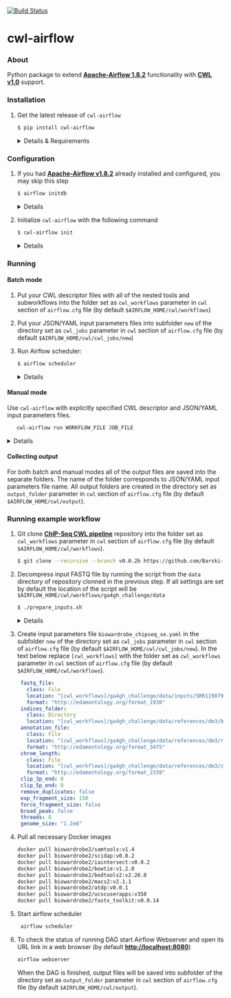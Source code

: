 [![Build Status](https://travis-ci.org/Barski-lab/cwl-airflow.svg?branch=master)](https://travis-ci.org/Barski-lab/cwl-airflow)
# cwl-airflow

### About
Python package to extend **[Apache-Airflow 1.8.2](https://github.com/apache/incubator-airflow)**
functionality with **[CWL v1.0](http://www.commonwl.org/v1.0/)** support.

### Installation
1. Get the latest release of `cwl-airflow`
      ```sh
      $ pip install cwl-airflow
      ```
   
    <details> 
      <summary>Details & Requirements</summary>
      
      Automatically installs:
      - Apache-Airflow v1.8.2 
      - cwltool 1.0.20180116213856
          
      Requirements:
      - Ubuntu 16.04.3
        - python 2.7.12
        - pip
          ```
          wget https://bootstrap.pypa.io/get-pip.py
          python get-pip.py --user
          ```
        - setuptools
          ```
          pip install setuptools
          ```
        - [docker](https://docs.docker.com/engine/installation/linux/docker-ce/ubuntu/)
          ```
          sudo apt-get update
          sudo apt-get install apt-transport-https ca-certificates curl software-properties-common
          curl -fsSL https://download.docker.com/linux/ubuntu/gpg | sudo apt-key add -
          sudo add-apt-repository "deb [arch=amd64] https://download.docker.com/linux/ubuntu $(lsb_release -cs) stable"
          sudo apt-get update
          sudo apt-get install docker-ce
          sudo groupadd docker
          sudo usermod -aG docker $USER
          ```
          Log out and log back in so that your group membership is re-evaluated.
        - libmysqlclient-dev
          ```bash
          sudo apt-get install libmysqlclient-dev
          ```
        - nodejs
          ```
          sudo apt-get install nodejs
          ```
    </details>


### Configuration
1. If you had **[Apache-Airflow v1.8.2](https://github.com/apache/incubator-airflow)**
   already installed and configured, you may skip this step
    ```sh
    $ airflow initdb
    ```
    <details> 
        <summary>Details</summary>
    
    - creates `$AIRFLOW_HOME` folder (if not set `~/airflow` is used)
    - creates default Airflow configuration file `airflow.cfg`
      in the `$AIRFLOW_HOME` folder
    - initializes Airflow database
        
    </details>

2. Initialize `cwl-airflow` with the following command
    ```sh
    $ cwl-airflow init
    ```
    
    <details> 
        <summary>Details</summary>
    
    - updates `airflow.cfg` file from `$AIRFLOW_HOME` folder with the new section `[cwl]`
      to set the default parameters for running CWL workflow descriptor files.
      `[AIRFLOW_HOME]` will be replaced by `$AIRFLOW_HOME` value.
      ```bash
      [cwl]
      cwl_workflows = [AIRFLOW_HOME]/cwl/workflows
      cwl_jobs = [AIRFLOW_HOME]/cwl/jobs
      output_folder = [AIRFLOW_HOME]/cwl/output
      tmp_folder = [AIRFLOW_HOME]/cwl/tmp
      max_jobs_to_run = 2
      log_level = ERROR
      strict = False
      ```
    - creates default folders for CWL descriptor and JSON/YAML
      input parameters files based on `cwl` section from `airflow.cfg` file
    - creates `cwl_airflow` folder in the directory set as `dags_folder` parameter
      in `airflow.cfg` file, copies there `cwl_airflow` Python package for generating
      DAG's from CWL files
        
    </details>




### Running


#### Batch mode
1. Put your CWL descriptor files with all of the nested tools and subworkflows
   into the folder set as `cwl_workflows` parameter in `cwl` section
   of `airflow.cfg` file (by default `$AIRFLOW_HOME/cwl/workflows`)

2. Put your JSON/YAML input parameters files into subfolder `new`
   of the directory set as `cwl_jobs` parameter
   in `cwl` section of `airflow.cfg` file
   (by default `$AIRFLOW_HOME/cwl/cwl_jobs/new`)

3. Run Airflow scheduler:
   ```sh
   $ airflow scheduler
   ```
   <details> 
    <summary>Details</summary>
    
    - Loads `cwl_airflow` Python package from `dags_folder` to generate new DAG's
    - Loads JSON/YAML input parameters file from the subfolder `new`
      of the directory set as `cwl_jobs` parameter
      in `cwl` section of `airflow.cfg` file (by default `$AIRFLOW_HOME/cwl/cwl_jobs/new`)
    - Based on loaded JSON/YAML input parameters file name fetches CWL descriptor file
      from the directory set as `cwl_workflows` parameter
      in `cwl` section of `airflow.cfg` file (by default `$AIRFLOW_HOME/cwl/workflows`).
      The following naming rule should be kept
      ```
      [identical].cwl                       - CWL workflow descriptor file name
      [identical][arbitrary].json(yaml)     - JSON/YAML input parameters file name
      ```
    </details>
   
   
#### Manual mode
Use `cwl-airflow` with explicitly specified CWL descriptor
and JSON/YAML input parameters files.

```bash
   cwl-airflow run WORKFLOW_FILE JOB_FILE
```

<details> 
<summary>Details</summary>

- Creates DAG from CWL descriptor and JSON/YAML input parameters files
- Schedule newly created DAG for running

</details>

#### Collecting output
  For both batch and manual modes all of the output files are saved
  into the separate folders. The name of the folder corresponds to
  JSON/YAML input parameters file name. All output folders are created
  in the directory set as `output_folder` parameter in `cwl` section
  of `airflow.cfg` file (by default `$AIRFLOW_HOME/cwl/output`).
  
### Running example workflow
1. Git clone **[ChIP-Seq CWL pipeline](https://github.com/Barski-lab/ga4gh_challenge)**
   repository into the folder set as `cwl_workflows` parameter
   in `cwl` section of `airflow.cfg` file (by default `$AIRFLOW_HOME/cwl/workflows`).
   
   ```bash
   $ git clone --recursive --branch v0.0.2b https://github.com/Barski-lab/ga4gh_challenge.git
   ```
2. Decompress input FASTQ file by running the script from the `data` directory of
   repository clonned in the previous step. If all settings are set by default the
   location of the script will be `$AIRFLOW_HOME/cwl/workflows/ga4gh_challenge/data`
      
   ```sh
   $ ./prepare_inputs.sh
   ```
   <details> 
     <summary>Details</summary>
    
     - Decompress and combine all of the files in `./inputs`
       directory into `SRR1198790.fastq` file
    </details>
   
   
3. Create input parameters file `biowardrobe_chipseq_se.yaml` in the subfolder `new`
   of the directory set as `cwl_jobs` parameter in `cwl` section of `airflow.cfg` file
   (by default `$AIRFLOW_HOME/cwl/cwl_jobs/new`).
   In the text below replace `[cwl_workflows]` with the folder set as `cwl_workflows` parameter
   in `cwl` section of `airflow.cfg` file (by default `$AIRFLOW_HOME/cwl/workflows`).
   
   ```yaml
    fastq_file:
      class: File
      location: "[cwl_workflows]/ga4gh_challenge/data/inputs/SRR1198790.fastq"
      format: "http://edamontology.org/format_1930"
    indices_folder:
      class: Directory
      location: "[cwl_workflows]/ga4gh_challenge/data/references/dm3/bowtie_indices"
    annotation_file:
      class: File
      location: "[cwl_workflows]/ga4gh_challenge/data/references/dm3/refgene.tsv"
      format: "http://edamontology.org/format_3475"
    chrom_length:
      class: File
      location: "[cwl_workflows]/ga4gh_challenge/data/references/dm3/chrNameLength.txt"
      format: "http://edamontology.org/format_2330"
    clip_3p_end: 0
    clip_5p_end: 0
    remove_duplicates: false
    exp_fragment_size: 150
    force_fragment_size: false
    broad_peak: false
    threads: 8
    genome_size: "1.2e8"
    ```
4. Pull all necessary Docker images
    ```bash
    docker pull biowardrobe2/samtools:v1.4
    docker pull biowardrobe2/scidap:v0.0.2
    docker pull biowardrobe2/iaintersect:v0.0.2
    docker pull biowardrobe2/bowtie:v1.2.0
    docker pull biowardrobe2/bedtools2:v2.26.0
    docker pull biowardrobe2/macs2:v2.1.1
    docker pull biowardrobe2/atdp:v0.0.1
    docker pull biowardrobe2/ucscuserapps:v358
    docker pull biowardrobe2/fastx_toolkit:v0.0.14
    ```
5. Start airflow scheduler
   ```bash
    airflow scheduler
   ```
6. To check the status of running DAG start Airflow Webserver
   and open its URL link in a web browser
   (by default **[http://localhost:8080](http://localhost:8080/)**)
   ```bash
   airflow webserver
   ```
   When the DAG is finished, output files will be saved into subfolder
   of the directory set as `output_folder` parameter in `cwl` section
   of `airflow.cfg` file (by default `$AIRFLOW_HOME/cwl/output`).
